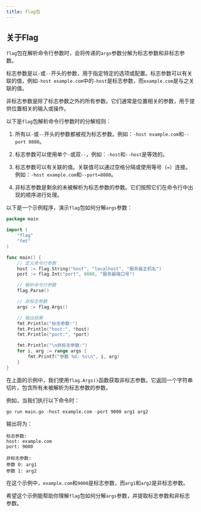 ```yaml
---
title: flag包
---
```


## 关于Flag

`flag`包在解析命令行参数时，会将传递的`args`参数分解为标志参数和非标志参数。

标志参数是以`-`或`--`开头的参数，用于指定特定的选项或配置。标志参数可以有关联的值，例如`-host example.com`中的`-host`是标志参数，而`example.com`是与之关联的值。

非标志参数是除了标志参数之外的所有参数。它们通常是位置相关的参数，用于提供位置相关的输入或操作。

以下是`flag`包解析命令行参数时的分解规则：

1. 所有以`-`或`--`开头的参数都被视为标志参数。例如：`-host example.com`和`--port 8080`。

2. 标志参数可以使用单个`-`或双`--`，例如：`-host`和`--host`是等效的。

3. 标志参数可以有关联的值。关联值可以通过空格分隔或使用等号（`=`）连接。例如：`-host example.com`和`--port=8080`。

4. 非标志参数是剩余的未被解析为标志参数的参数。它们按照它们在命令行中出现的顺序进行处理。

以下是一个示例程序，演示`flag`包如何分解`args`参数：

```go
package main

import (
    "flag"
    "fmt"
)

func main() {
    // 定义命令行参数
    host := flag.String("host", "localhost", "服务器主机名")
    port := flag.Int("port", 8080, "服务器端口号")

    // 解析命令行参数
    flag.Parse()

    // 非标志参数
    args := flag.Args()

    // 输出结果
    fmt.Println("标志参数:")
    fmt.Println("host:", *host)
    fmt.Println("port:", *port)

    fmt.Println("\n非标志参数:")
    for i, arg := range args {
        fmt.Printf("参数 %d: %s\n", i, arg)
    }
}
```

在上面的示例中，我们使用`flag.Args()`函数获取非标志参数。它返回一个字符串切片，包含所有未被解析为标志参数的参数。

例如，当我们执行以下命令时：

```
go run main.go -host example.com -port 9000 arg1 arg2
```

输出将为：

```
标志参数:
host: example.com
port: 9000

非标志参数:
参数 0: arg1
参数 1: arg2
```

在这个示例中，`example.com`和`9000`是标志参数，而`arg1`和`arg2`是非标志参数。

希望这个示例能帮助你理解`flag`包如何分解`args`参数，并提取标志参数和非标志参数。

